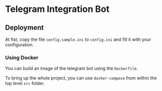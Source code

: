# Telegram Integration Bot

## Deployment

At fist, copy the file `config.sample.ini` to `config.ini` and fill it with your configuration.

### Using Docker

You can build an image of the telegram bot using the `Dockerfile`.

To bring up the whole project, you can use `docker-compose` from within the top level `src` folder.
